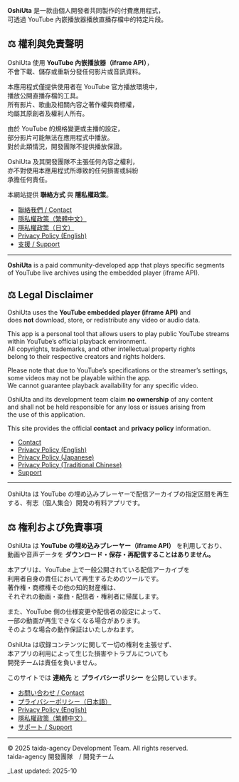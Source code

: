 
**OshiUta** 是一款由個人開發者共同製作的付費應用程式，  
可透過 YouTube 內嵌播放器播放直播存檔中的特定片段。  

## ⚖️ 權利與免責聲明

OshiUta 使用 **YouTube 內嵌播放器（iframe API）**，  
不會下載、儲存或重新分發任何影片或音訊資料。

本應用程式僅提供使用者在 YouTube 官方播放環境中，  
播放公開直播存檔的工具。  
所有影片、歌曲及相關內容之著作權與商標權，  
均屬其原創者及權利人所有。

由於 YouTube 的規格變更或主播的設定，  
部分影片可能無法在應用程式中播放。  
對於此類情況，開發團隊不提供播放保證。

OshiUta 及其開發團隊不主張任何內容之權利，  
亦不對使用本應用程式所導致的任何損害或糾紛  
承擔任何責任。

本網站提供 **聯絡方式** 與 **隱私權政策**。

- [聯絡我們 / Contact](contact.md)
- [隱私權政策（繁體中文）](privacy.zh-Hant.md)
- [隱私權政策（日文）](privacy.ja.md)
- [Privacy Policy (English)](privacy.en.md)
- [支援 / Support](support.md)

---

**OshiUta** is a paid community-developed app that plays specific segments of YouTube live archives using the embedded player (iframe API).  

## ⚖️ Legal Disclaimer

OshiUta uses the **YouTube embedded player (iframe API)** and  
does **not** download, store, or redistribute any video or audio data.

This app is a personal tool that allows users to play public YouTube streams  
within YouTube’s official playback environment.  
All copyrights, trademarks, and other intellectual property rights  
belong to their respective creators and rights holders.

Please note that due to YouTube’s specifications or the streamer’s settings,  
some videos may not be playable within the app.  
We cannot guarantee playback availability for any specific video.

OshiUta and its development team claim **no ownership** of any content  
and shall not be held responsible for any loss or issues arising from  
the use of this application.

This site provides the official **contact** and **privacy policy** information.

- [Contact](contact.md)
- [Privacy Policy (English)](privacy.en.md)
- [Privacy Policy (Japanese)](privacy.ja.md)
- [Privacy Policy (Traditional Chinese)](privacy.zh-Hant.md)
- [Support](support.md)

---

OshiUta は YouTube の埋め込みプレーヤーで配信アーカイブの指定区間を再生する、有志（個人集合）開発の有料アプリです。  

## ⚖️ 権利および免責事項

OshiUta は **YouTube の埋め込みプレーヤー（iframe API）** を利用しており、  
動画や音声データを **ダウンロード・保存・再配信することはありません。**

本アプリは、YouTube 上で一般公開されている配信アーカイブを  
利用者自身の責任において再生するためのツールです。  
著作権・商標権その他の知的財産権は、  
それぞれの動画・楽曲・配信者・権利者に帰属します。

また、YouTube 側の仕様変更や配信者の設定によって、  
一部の動画が再生できなくなる場合があります。  
そのような場合の動作保証はいたしかねます。

OshiUta は収録コンテンツに関して一切の権利を主張せず、  
本アプリの利用によって生じた損害やトラブルについても  
開発チームは責任を負いません。

このサイトでは **連絡先** と **プライバシーポリシー** を公開しています。

- [お問い合わせ / Contact](contact.md)
- [プライバシーポリシー（日本語）](privacy.ja.md)
- [Privacy Policy (English)](privacy.en.md)
- [隱私權政策（繁體中文）](privacy.zh-Hant.md)
- [サポート / Support](support.md)

---

© 2025 taida-agency Development Team. All rights reserved.  
taida-agency 開發團隊　/ 開発チーム 

_Last updated: 2025-10
